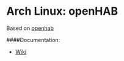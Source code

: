 Arch Linux: openHAB
=====

Based on [openhab](https://github.com/openhab/openhab)

####Documentation:

* [Wiki](https://github.com/openhab/openhab/wiki)
